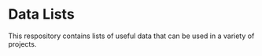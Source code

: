 # Data Lists
This respository contains lists of useful data that can be used in a variety of projects.
